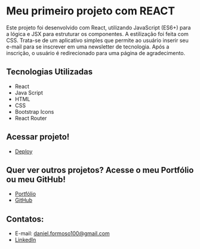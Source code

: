 # Meu primeiro projeto com REACT


Este projeto foi desenvolvido com React, utilizando JavaScript (ES6+) para a lógica e JSX para estruturar os componentes. A estilização foi feita com CSS. Trata-se de um aplicativo simples que permite ao usuário inserir seu e-mail para se inscrever em uma newsletter de tecnologia. Após a inscrição, o usuário é redirecionado para uma página de agradecimento.


## Tecnologias Utilizadas
- React
- Java Script
- HTML
- CSS
- Bootstrap Icons
- React Router

## Acessar projeto!
- [Deploy](https://projeto-newsletter.netlify.app/)

## Quer ver outros projetos? Acesse o meu Portfólio ou meu GitHub!
- [Portfólio](https://meu-site-murex-chi.vercel.app/)
- [GitHub](https://github.com/Daniel-Formoso)  

## Contatos:
- E-mail: daniel.formoso100@gmail.com
- [LinkedIn](https://www.linkedin.com/in/danielformoso/)
